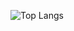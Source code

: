 
![Top Langs](https://github-readme-stats.vercel.app/api/top-langs/?username=BigCubeCat&layout=compact&show_icons=true&theme=midnight-purpl)
